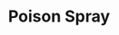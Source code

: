 ---
title: "Poison Spray"
permalink: /spells/poison-spray/
tags:
  - Spell
  - Cantrip
  - Conjuration
  - Damage
  - Poison
available_for:
  - Sorcerer
  - Warlock
  - Wizard
  - Druid
level: "Cantrip"
school: "Conjuration"
range: "10 ft"
comp:
  - V
  - S
attack: "CON Save"
effect: "Poison"
description: |
  You extend your hand toward a creature you can see within range and project a puff of noxious gas from your palm. The creature must succeed on a constitution saving throw or take 1d12 poison damage.

  This spell's damage increases by 1d12 when you reach 5th level (2d12), 11th level (3d12), and 17th level (4d12).
excerpt: "You extend your hand toward a creature you can see within range and project a puff of noxious gas from your palm."
source: "Basic Rules"
---